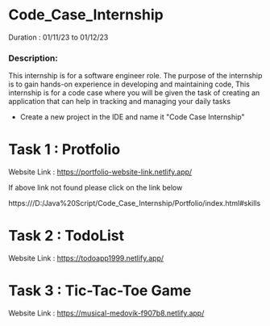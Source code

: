 # Code_Case_Internship

Duration : 01/11/23 to 01/12/23
### Description:
 
This internship is for a software engineer role. The purpose of the internship is to gain hands-on experience in developing and maintaining code,
This internship is for a code case where you will be given the task of creating an application that can help in tracking and managing your daily tasks
- Create a new project in the IDE and name it "Code Case Internship"

# Task 1 : Protfolio

Website Link : https://portfolio-website-link.netlify.app/

If above link not found please click on the link below

https:///D:/Java%20Script/Code_Case_Internship/Portfolio/index.html#skills
<!-- file:///D:/Java%20Script/Code_Case_Internship/Portfolio/index.html -->
# Task 2 : TodoList

Website Link : https://todoapp1999.netlify.app/

# Task 3 : Tic-Tac-Toe Game 

Website Link : https://musical-medovik-f907b8.netlify.app/


